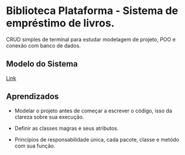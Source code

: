 
# Biblioteca Plataforma - Sistema de empréstimo de livros.

CRUD simples de terminal para estudar modelagem de projeto, POO e conexão com banco de dados.


## Modelo do Sistema

[Link](https://alkaline-microwave-426.notion.site/Sistema-de-biblioteca-fino-12d96fa29a94806caec5df192b485ba3)


## Aprendizados

- Modelar o projeto antes de começar a escrever o código, isso da clareza sobre sua execução.

- Definir as classes magras e seus atributos.

- Princípios de responsabilidade única, cada pacote, classe e metódo com sua função.

